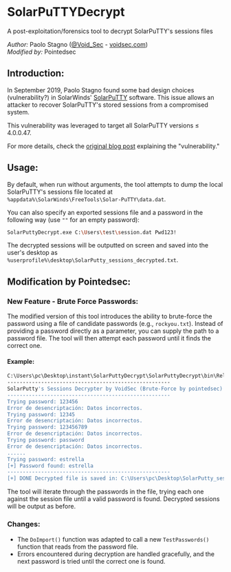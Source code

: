 # SolarPuTTYDecrypt
A post-exploitation/forensics tool to decrypt SolarPuTTY's sessions files

*Author:* Paolo Stagno ([@Void_Sec](https://twitter.com/Void_Sec) - [voidsec.com](https://voidsec.com))  
*Modified by:* Pointedsec

## Introduction:

In September 2019, Paolo Stagno found some bad design choices (vulnerability?) in SolarWinds' [SolarPuTTY](https://www.solarwinds.com/free-tools/solar-putty) software. This issue allows an attacker to recover SolarPuTTY's stored sessions from a compromised system.

This vulnerability was leveraged to target all SolarPuTTY versions ≤ 4.0.0.47.

For more details, check the [original blog post](https://voidsec.com/solarputtydecrypt/) explaining the "vulnerability."

## Usage:

By default, when run without arguments, the tool attempts to dump the local SolarPuTTY's sessions file located at `%appdata%\SolarWinds\FreeTools\Solar-PuTTY\data.dat`.

You can also specify an exported sessions file and a password in the following way (use `""` for an empty password):

```bash
SolarPuttyDecrypt.exe C:\Users\test\session.dat Pwd123!
```

The decrypted sessions will be outputted on screen and saved into the user's desktop as `%userprofile%\desktop\SolarPutty_sessions_decrypted.txt`.

## Modification by Pointedsec:

### New Feature - Brute Force Passwords:
The modified version of this tool introduces the ability to brute-force the password using a file of candidate passwords (e.g., `rockyou.txt`). Instead of providing a password directly as a parameter, you can supply the path to a password file. The tool will then attempt each password until it finds the correct one.

#### Example:

```bash
C:\Users\pc\Desktop\instant\SolarPuttyDecrypt\SolarPuttyDecrypt\bin\Release>.\SolarPuttyDecrypt.exe C:\Users\pc\Desktop\instant\SolarPuttyDecrypt\SolarPuttyDecrypt\bin\Release\sessions-backup.dat C:\Users\pc\Desktop\instant\SolarPuttyDecrypt\SolarPuttyDecrypt\bin\Release\rockyou.txt
-----------------------------------------------------
SolarPutty's Sessions Decrypter by VoidSec (Brute-Force by pointedsec)
-----------------------------------------------------
Trying password: 123456
Error de desencriptación: Datos incorrectos.
Trying password: 12345
Error de desencriptación: Datos incorrectos.
Trying password: 123456789
Error de desencriptación: Datos incorrectos.
Trying password: password
Error de desencriptación: Datos incorrectos.
......
Trying password: estrella
[+] Password found: estrella
-----------------------------------------------------
[+] DONE Decrypted file is saved in: C:\Users\pc\Desktop\SolarPutty_sessions_decrypted.txt
```

The tool will iterate through the passwords in the file, trying each one against the session file until a valid password is found. Decrypted sessions will be output as before.

### Changes:
- The `DoImport()` function was adapted to call a new `TestPasswords()` function that reads from the password file.
- Errors encountered during decryption are handled gracefully, and the next password is tried until the correct one is found.
